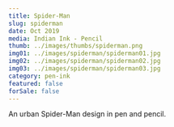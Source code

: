 ```yaml
---
title: Spider-Man
slug: spiderman
date: Oct 2019
media: Indian Ink - Pencil
thumb: ../images/thumbs/spiderman.png
img01: ../images/spiderman/spiderman01.jpg
img02: ../images/spiderman/spiderman02.jpg
img03: ../images/spiderman/spiderman03.jpg
category: pen-ink
featured: false
forSale: false
---
```


An urban Spider-Man design in pen and pencil.
